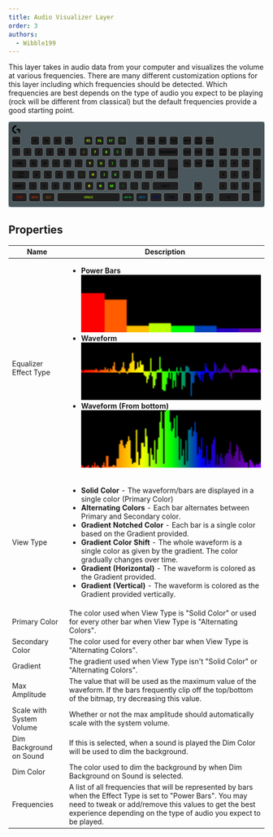 ```yaml
---
title: Audio Visualizer Layer
order: 3
authors:
  - Wibble199
---
```


This layer takes in audio data from your computer and visualizes the volume at various frequencies. There are many different customization options for this layer including which frequencies should be detected. Which frequencies are best depends on the type of audio you expect to be playing (rock will be different from classical) but the default frequencies provide a good starting point.

![An equalizer layer in gradient mode while playing a music track](../../assets/img/docs/layer-equalizer.gif)

## Properties

<table>
  <thead>
    <tr>
      <th>Name</th>
      <th>Description</th>
    </tr>
  </thead>
  <tbody>
    <tr>
      <td>Equalizer Effect Type</td>
      <td><ul>
        <li><strong>Power Bars</strong><img src="../../assets/img/docs/visualizer-power-bars.png"></li>
        <li><strong>Waveform</strong><img src="../../assets/img/docs/visualizer-waveform.png"></li>
        <li><strong>Waveform (From bottom)</strong><img src="../../assets/img/docs/visualizer-waveform-bottom.png"></li>
      </ul></td>
    </tr>
    <tr>
      <td>View Type</td>
      <td><ul>
        <li><strong>Solid Color</strong> - The waveform/bars are displayed in a single color (Primary Color)</li>
        <li><strong>Alternating Colors</strong> - Each bar alternates between Primary and Secondary color.</li>
        <li><strong>Gradient Notched Color</strong> - Each bar is a single color based on the Gradient provided.</li>
        <li><strong>Gradient Color Shift</strong> - The whole waveform is a single color as given by the gradient. The color gradually changes over time.</li>
        <li><strong>Gradient (Horizontal)</strong> - The waveform is colored as the Gradient provided.</li>
        <li><strong>Gradient (Vertical)</strong> - The waveform is colored as the Gradient provided vertically.</li>
      </ul></td>
    </tr>
    <tr>
      <td>Primary Color</td>
      <td>The color used when View Type is "Solid Color" or used for every other bar when View Type is "Alternating Colors".</td>
    </tr>
    <tr>
      <td>Secondary Color</td>
      <td>The color used for every other bar when View Type is "Alternating Colors".</td>
    </tr>
    <tr>
      <td>Gradient</td>
      <td>The gradient used when View Type isn't "Solid Color" or "Alternating Colors".</td>
    </tr>
    <tr>
      <td>Max Amplitude</td>
      <td>The value that will be used as the maximum value of the waveform. If the bars frequently clip off the top/bottom of the bitmap, try decreasing this value.</td>
    </tr>
    <tr>
      <td>Scale with System Volume</td>
      <td>Whether or not the max amplitude should automatically scale with the system volume.</td>
    </tr>
    <tr>
      <td>Dim Background on Sound</td>
      <td>If this is selected, when a sound is played the Dim Color will be used to dim the background.</td>
    </tr>
    <tr>
      <td>Dim Color</td>
      <td>The color used to dim the background by when Dim Background on Sound is selected.</td>
    </tr>
    <tr>
      <td>Frequencies</td>
      <td>A list of all frequencies that will be represented by bars when the Effect Type is set to "Power Bars". You may need to tweak or add/remove this values to get the best experience depending on the type of audio you expect to be played.</td>
    </tr>
  </tbody>
</table>